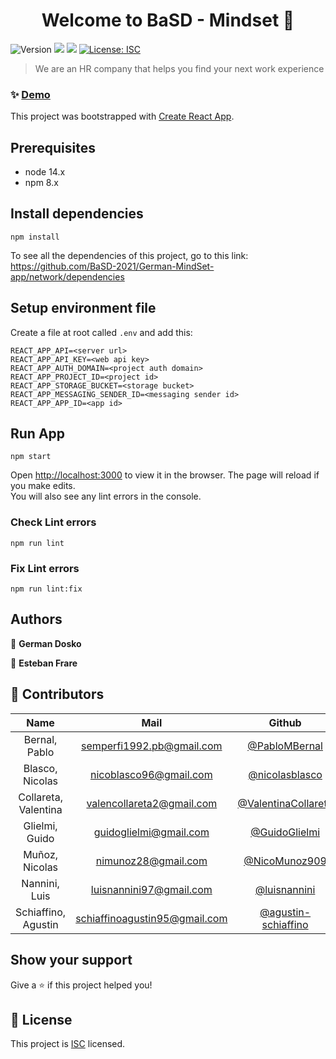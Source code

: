 <h1 align="center">Welcome to BaSD - Mindset  👋</h1>
<p>
  <img alt="Version" src="https://img.shields.io/badge/version-0.0.88-blue.svg?cacheSeconds=2592000" />
  <img src="https://img.shields.io/badge/node-14.x-blue.svg" />
  <img src="https://img.shields.io/badge/npm-8.x-blue.svg" />
  <a href="ISC" target="_blank">
    <img alt="License: ISC" src="https://img.shields.io/badge/License-ISC-yellow.svg" />
  </a>
</p>

> We are an HR company that helps you find your next work experience

### ✨ [Demo](german-mind-set-app.vercel.app)

This project was bootstrapped with [Create React App](https://github.com/facebook/create-react-app).

## Prerequisites

- node 14.x
- npm 8.x

## Install dependencies

    npm install

To see all the dependencies of this project, go to this link: https://github.com/BaSD-2021/German-MindSet-app/network/dependencies

## Setup environment file
Create a file at root called `.env` and add this:

    REACT_APP_API=<server url>
    REACT_APP_API_KEY=<web api key>
    REACT_APP_AUTH_DOMAIN=<project auth domain>
    REACT_APP_PROJECT_ID=<project id>
    REACT_APP_STORAGE_BUCKET=<storage bucket>
    REACT_APP_MESSAGING_SENDER_ID=<messaging sender id>
    REACT_APP_APP_ID=<app id>

## Run App
    npm start

Open [http://localhost:3000](http://localhost:3000) to view it in the browser.
The page will reload if you make edits.\
You will also see any lint errors in the console.

### Check Lint errors
    npm run lint

### Fix Lint errors
    npm run lint:fix


## Authors

👤 **German Dosko**

👤 **Esteban Frare**

## 🤝 Contributors

|        Name            |              Mail               |                            Github                              |
| :--------------------: | :-----------------------------: | :------------------------------------------------------------: |
|  Bernal, Pablo         |  semperfi1992.pb@gmail.com      |  [@PabloMBernal](https://github.com/PabloMBernal)              |
|  Blasco, Nicolas       |  nicoblasco96@gmail.com         |  [@nicolasblasco](https://github.com/nicolasblasco)            |
|  Collareta, Valentina  |  valencollareta2@gmail.com      |  [@ValentinaCollareta](https://github.com/ValentinaCollareta)  |
|  Glielmi, Guido        |  guidoglielmi@gmail.com         |  [@GuidoGlielmi](https://github.com/GuidoGlielmi)              |
|  Muñoz, Nicolas        |  nimunoz28@gmail.com            |  [@NicoMunoz909](https://github.com/NicoMunoz909)              |
|  Nannini, Luis         |  luisnannini97@gmail.com        |  [@luisnannini](https://github.com/luisnannini)              |
|  Schiaffino, Agustin   |  schiaffinoagustin95@gmail.com  |  [@agustin-schiaffino](https://github.com/agustin-schiaffino)              |

## Show your support

Give a ⭐️ if this project helped you!

## 📝 License

This project is [ISC](ISC) licensed.
